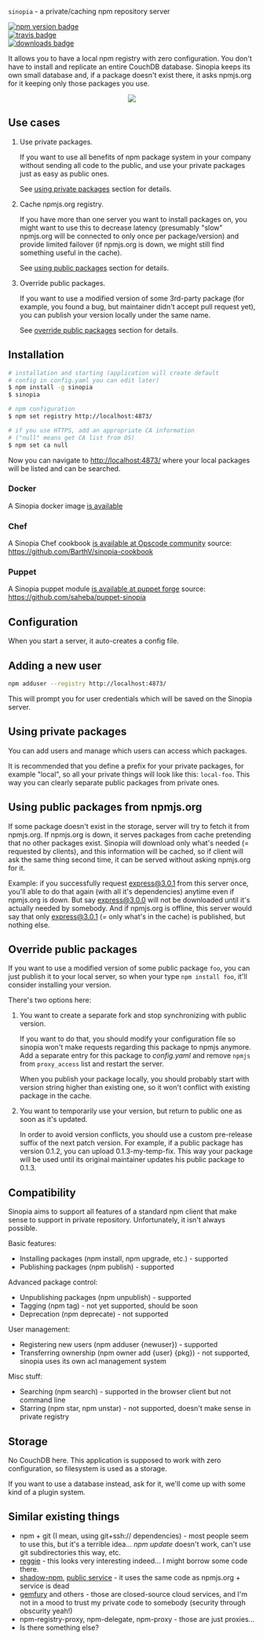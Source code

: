 `sinopia` - a private/caching npm repository server

[![npm version badge](https://img.shields.io/npm/v/sinopia.svg)](https://www.npmjs.org/package/sinopia)		
[![travis badge](http://img.shields.io/travis/rlidwka/sinopia.svg)](https://travis-ci.org/rlidwka/sinopia)		
[![downloads badge](http://img.shields.io/npm/dm/sinopia.svg)](https://www.npmjs.org/package/sinopia)		

It allows you to have a local npm registry with zero configuration. You don't have to install and replicate an entire CouchDB database. Sinopia keeps its own small database and, if a package doesn't exist there, it asks npmjs.org for it keeping only those packages you use.

<p align="center"><img src="https://f.cloud.github.com/assets/999113/1795553/680177b2-6a1d-11e3-82e1-02193aa4e32e.png"></p>

## Use cases

1. Use private packages.

   If you want to use all benefits of npm package system in your company without sending all code to the public, and use your private packages just as easy as public ones.

   See [using private packages](#using-private-packages) section for details.

2. Cache npmjs.org registry.

   If you have more than one server you want to install packages on, you might want to use this to decrease latency
   (presumably "slow" npmjs.org will be connected to only once per package/version) and provide limited failover (if npmjs.org is down, we might still find something useful in the cache).

   See [using public packages](#using-public-packages-from-npmjsorg) section for details.

3. Override public packages.

   If you want to use a modified version of some 3rd-party package (for example, you found a bug, but maintainer didn't accept pull request yet), you can publish your version locally under the same name.

   See [override public packages](#override-public-packages) section for details.

## Installation

```bash
# installation and starting (application will create default
# config in config.yaml you can edit later)
$ npm install -g sinopia
$ sinopia

# npm configuration
$ npm set registry http://localhost:4873/

# if you use HTTPS, add an appropriate CA information
# ("null" means get CA list from OS)
$ npm set ca null
```

Now you can navigate to [http://localhost:4873/](http://localhost:4873/) where your local packages will be listed and can be searched.

### Docker

A Sinopia docker image [is available](https://registry.hub.docker.com/u/keyvanfatehi/sinopia/)

### Chef

A Sinopia Chef cookbook [is available at Opscode community](http://community.opscode.com/cookbooks/sinopia) source: https://github.com/BarthV/sinopia-cookbook

### Puppet

A Sinopia puppet module [is available at puppet forge](http://forge.puppetlabs.com/saheba/sinopia) source: https://github.com/saheba/puppet-sinopia

## Configuration

When you start a server, it auto-creates a config file.

## Adding a new user

```bash
npm adduser --registry http://localhost:4873/
```

This will prompt you for user credentials which will be saved on the Sinopia server.

## Using private packages

You can add users and manage which users can access which packages.

It is recommended that you define a prefix for your private packages, for example "local", so all your private things will look like this: `local-foo`. This way you can clearly separate public packages from private ones.

## Using public packages from npmjs.org

If some package doesn't exist in the storage, server will try to fetch it from npmjs.org. If npmjs.org is down, it serves packages from cache pretending that no other packages exist. Sinopia will download only what's needed (= requested by clients), and this information will be cached, so if client will ask the same thing second time, it can be served without asking npmjs.org for it.

Example: if you successfully request express@3.0.1 from this server once, you'll able to do that again (with all it's dependencies) anytime even if npmjs.org is down. But say express@3.0.0 will not be downloaded until it's actually needed by somebody. And if npmjs.org is offline, this server would say that only express@3.0.1 (= only what's in the cache) is published, but nothing else.

## Override public packages

If you want to use a modified version of some public package `foo`, you can just publish it to your local server, so when your type `npm install foo`, it'll consider installing your version.

There's two options here:

1. You want to create a separate fork and stop synchronizing with public version.

   If you want to do that, you should modify your configuration file so sinopia won't make requests regarding this package to npmjs anymore. Add a separate entry for this package to *config.yaml* and remove `npmjs` from `proxy_access` list and restart the server.

   When you publish your package locally, you should probably start with version string higher than existing one, so it won't conflict with existing package in the cache.

2. You want to temporarily use your version, but return to public one as soon as it's updated.

   In order to avoid version conflicts, you should use a custom pre-release suffix of the next patch version. For example, if a public package has version 0.1.2, you can upload 0.1.3-my-temp-fix. This way your package will be used until its original maintainer updates his public package to 0.1.3.

## Compatibility

Sinopia aims to support all features of a standard npm client that make sense to support in private repository. Unfortunately, it isn't always possible.

Basic features:

- Installing packages (npm install, npm upgrade, etc.) - supported
- Publishing packages (npm publish) - supported

Advanced package control:

- Unpublishing packages (npm unpublish) - supported
- Tagging (npm tag) - not yet supported, should be soon
- Deprecation (npm deprecate) - not supported

User management:

- Registering new users (npm adduser {newuser}) - supported
- Transferring ownership (npm owner add {user} {pkg}) - not supported, sinopia uses its own acl management system

Misc stuff:

- Searching (npm search) - supported in the browser client but not command line
- Starring (npm star, npm unstar) - not supported, doesn't make sense in private registry

## Storage

No CouchDB here. This application is supposed to work with zero configuration, so filesystem is used as a storage.

If you want to use a database instead, ask for it, we'll come up with some kind of a plugin system.

## Similar existing things

- npm + git (I mean, using git+ssh:// dependencies) - most people seem to use this, but it's a terrible idea... *npm update* doesn't work, can't use git subdirectories this way, etc.
- [reggie](https://github.com/mbrevoort/node-reggie) - this looks very interesting indeed... I might borrow some code there.
- [shadow-npm](https://github.com/dominictarr/shadow-npm), [public service](http://shadow-npm.net/) - it uses the same code as npmjs.org + service is dead
- [gemfury](http://www.gemfury.com/l/npm-registry) and others - those are closed-source cloud services, and I'm not in a mood to trust my private code to somebody (security through obscurity yeah!)
- npm-registry-proxy, npm-delegate, npm-proxy - those are just proxies...
- Is there something else?

